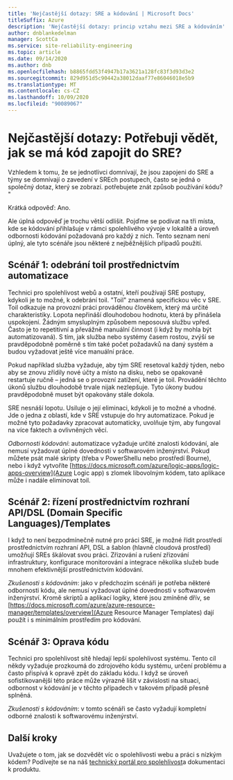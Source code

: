 ```yaml
---
title: 'Nejčastější dotazy: SRE a kódování | Microsoft Docs'
titleSuffix: Azure
description: 'Nejčastější dotazy: princip vztahu mezi SRE a kódováním'
author: dnblankedelman
manager: ScottCa
ms.service: site-reliability-engineering
ms.topic: article
ms.date: 09/14/2020
ms.author: dnb
ms.openlocfilehash: b8865fdd53f4947b17a3621a128fc83f3d93d3e2
ms.sourcegitcommit: 829d951d5c90442a38012daaf77e86046018e5b9
ms.translationtype: MT
ms.contentlocale: cs-CZ
ms.lasthandoff: 10/09/2020
ms.locfileid: "90089067"
---
```

# <a name="frequently-asked-questions-do-i-need-to-know-how-to-code-to-get-involved-with-sre"></a>Nejčastější dotazy: Potřebuji vědět, jak se má kód zapojit do SRE?

Vzhledem k tomu, že se jednotlivci domnívají, že jsou zapojeni do SRE a týmy se domnívají o zavedení v SREch postupech, často se jedná o společný dotaz, který se zobrazí. potřebujete znát způsob používání kódu? "

Krátká odpověď: Ano. 

Ale úplná odpověď je trochu větší odlišit. Pojďme se podívat na tři místa, kde se kódování přihlašuje v rámci spolehlivého vývoje v lokalitě a úroveň odbornosti kódování požadovaná pro každý z nich. Tento seznam není úplný, ale tyto scénáře jsou některé z nejběžnějších případů použití.

## <a name="scenario-1-removing-toil-through-automation"></a>Scénář 1: odebrání toil prostřednictvím automatizace

Technici pro spolehlivost webů a ostatní, kteří používají SRE postupy, kdykoli je to možné, k odebrání toil. "Toil" znamená specifickou věc v SRE. Toil odkazuje na provozní práci prováděnou člověkem, který má určité charakteristiky. Lopota nepřináší dlouhodobou hodnotu, která by přinášela uspokojení. Žádným smysluplným způsobem neposouvá službu vpřed. Často je to repetitivní a převážně manuální činnost (i když by mohla být automatizovaná). S tím, jak služba nebo systémy časem rostou, zvýší se pravděpodobně poměrně s tím také počet požadavků na daný systém a budou vyžadovat ještě více manuální práce.

Pokud například služba vyžaduje, aby tým SRE resetoval každý týden, nebo aby se znovu zřídily nové účty a místo na disku, nebo se opakovaně restartuje ručně – jedná se o provozní zatížení, které je toil. Provádění těchto úkonů službu dlouhodobě trvale nijak nezlepšuje. Tyto úkony budou pravděpodobně muset být opakovány stále dokola.

SRE nesnáší lopotu. Usiluje o její eliminaci, kdykoli je to možné a vhodné. Jde o jedna z oblastí, kde v SRE vstupuje do hry automatizace. Pokud je možné tyto požadavky zpracovat automaticky, uvolňuje tým, aby fungoval na více faktech a ovlivněných věcí.

*Odbornosti kódování*: automatizace vyžaduje určité znalosti kódování, ale nemusí vyžadovat úplné dovednosti v softwarovém inženýrství. Pokud můžete psát malé skripty (třeba v PowerShellu nebo prostředí Bourne), nebo i když vytvoříte [https://docs.microsoft.com/azure/logic-apps/logic-apps-overview](Azure Logic app) s zlomek libovolným kódem, tato aplikace může i nadále eliminovat toil.

## <a name="scenario-2-control-through-apisdomain-specific-languages-dslstemplates"></a>Scénář 2: řízení prostřednictvím rozhraní API/DSL (Domain Specific Languages)/Templates

I když to není bezpodmínečně nutné pro práci SRE, je možné řídit prostředí prostřednictvím rozhraní API, DSL a šablon (hlavně cloudová prostředí) umožňují SREs škálovat svou práci. Zřizování a rušení zřizování infrastruktury, konfigurace monitorování a integrace několika služeb bude mnohem efektivnější prostřednictvím kódování.

*Zkušenosti s kódováním*: jako v předchozím scénáři je potřeba některé odbornosti kódu, ale nemusí vyžadovat úplné dovednosti v softwarovém inženýrství. Kromě skriptů a aplikací logiky, které jsou zmíněné dřív, se [https://docs.microsoft.com/azure/azure-resource-manager/templates/overview](Azure Resource Manager Templates) dají použít i s minimálním prostředím pro kódování.

## <a name="scenario-3-fixing-the-code"></a>Scénář 3: Oprava kódu

Technici pro spolehlivost sítě hledají lepší spolehlivost systému. Tento cíl někdy vyžaduje prozkoumá do zdrojového kódu systému, určení problému a často přispívá k opravě zpět do základu kódu. I když se úroveň sofistikovanější této práce může výrazně lišit v závislosti na situaci, odbornost v kódování je v těchto případech v takovém případě přesně splněná.

*Zkušenosti s kódováním*: v tomto scénáři se často vyžadují kompletní odborné znalosti k softwarovému inženýrství.


## <a name="next-steps"></a>Další kroky

Uvažujete o tom, jak se dozvědět víc o spolehlivosti webu a práci s nízkým kódem? Podívejte se na náš [technický portál pro spolehlivost](../index.yml)a dokumentaci k produktu.
